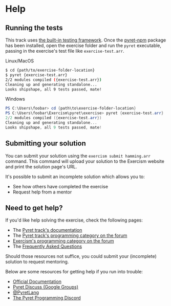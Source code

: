 # Help

## Running the tests

This track uses [the built-in testing framework][testing-docs].
Once the [pyret-npm][pyret-npm] package has been installed, open the exercise folder and run the `pyret` executable, passing in the exercise's test file like `exercise-test.arr`.

Linux/MacOS

```bash
$ cd {path/to/exercise-folder-location}
$ pyret {exercise-test.arr}
2/2 modules compiled ({exercise-test.arr})
Cleaning up and generating standalone...
Looks shipshape, all 9 tests passed, mate!
```

Windows

```powershell
PS C:\Users\foobar> cd {path\to\exercise-folder-location}
PS C:\Users\foobar\Exercism\pyret\exercise> pyret {exercise-test.arr}
2/2 modules compiled ({exercise-test.arr})
Cleaning up and generating standalone...
Looks shipshape, all 9 tests passed, mate!
```

[testing-docs]: https://pyret.org/docs/latest/testing.html
[pyret-npm]: https://www.npmjs.com/package/pyret-npm

## Submitting your solution

You can submit your solution using the `exercism submit hamming.arr` command.
This command will upload your solution to the Exercism website and print the solution page's URL.

It's possible to submit an incomplete solution which allows you to:

- See how others have completed the exercise
- Request help from a mentor

## Need to get help?

If you'd like help solving the exercise, check the following pages:

- The [Pyret track's documentation](https://exercism.org/docs/tracks/pyret)
- The [Pyret track's programming category on the forum](https://forum.exercism.org/c/programming/pyret)
- [Exercism's programming category on the forum](https://forum.exercism.org/c/programming/5)
- The [Frequently Asked Questions](https://exercism.org/docs/using/faqs)

Should those resources not suffice, you could submit your (incomplete) solution to request mentoring.

Below are some resources for getting help if you run into trouble:

* [Official Documentation][official-docs]
* [Pyret Discuss (Google Groups)][google-groups]
* [@PyretLang][pyret-twitter]
* [The Pyret Programming Discord][pyret-discord]

[official-docs]: https://pyret.org/docs/latest/
[google-groups]: https://groups.google.com/g/pyret-discuss
[pyret-twitter]: https://twitter.com/pyretlang
[pyret-discord]: https://discord.com/invite/7aFMB3b6Mt
